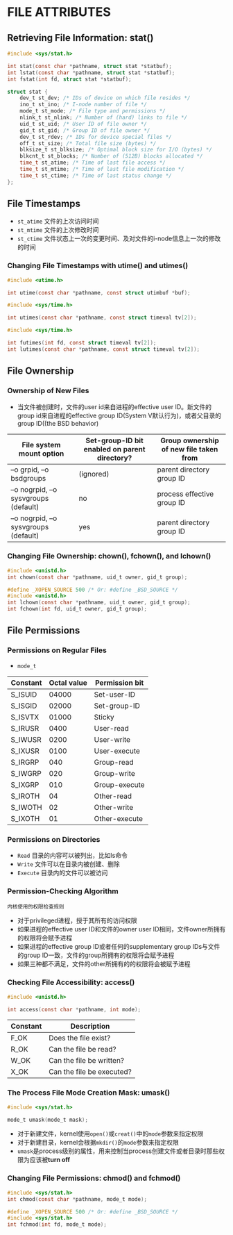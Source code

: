 # FILE ATTRIBUTES

## Retrieving File Information: stat()

```c
#include <sys/stat.h>

int stat(const char *pathname, struct stat *statbuf);
int lstat(const char *pathname, struct stat *statbuf);
int fstat(int fd, struct stat *statbuf);
```

```c
struct stat {
    dev_t st_dev; /* IDs of device on which file resides */
    ino_t st_ino; /* I-node number of file */
    mode_t st_mode; /* File type and permissions */
    nlink_t st_nlink; /* Number of (hard) links to file */
    uid_t st_uid; /* User ID of file owner */
    gid_t st_gid; /* Group ID of file owner */
    dev_t st_rdev; /* IDs for device special files */
    off_t st_size; /* Total file size (bytes) */
    blksize_t st_blksize; /* Optimal block size for I/O (bytes) */
    blkcnt_t st_blocks; /* Number of (512B) blocks allocated */
    time_t st_atime; /* Time of last file access */
    time_t st_mtime; /* Time of last file modification */
    time_t st_ctime; /* Time of last status change */
};
```

## File Timestamps

- `st_atime`  文件的上次访问时间
- `st_mtime`  文件的上次修改时间
- `st_ctime`  文件状态上一次的变更时间、及对文件的i-node信息上一次的修改的时间

### Changing File Timestamps with utime() and utimes()

```c
#include <utime.h>

int utime(const char *pathname, const struct utimbuf *buf);
```

```c
#include <sys/time.h>

int utimes(const char *pathname, const struct timeval tv[2]);
```

```c
#include <sys/time.h>

int futimes(int fd, const struct timeval tv[2]);
int lutimes(const char *pathname, const struct timeval tv[2]);
```

## File Ownership

### Ownership of New Files

- 当文件被创建时，文件的user id来自进程的effective user ID。新文件的group id来自进程的effective group ID(System V默认行为)，或者父目录的group ID((the BSD
  behavior)

| File system mount option            | Set-group-ID bit enabled on parent directory? | Group ownership of new file taken from |
|-------------------------------------|-----------------------------------------------|----------------------------------------|
| –o grpid, –o bsdgroups              | (ignored)                                     | parent directory group ID              |
| –o nogrpid, –o sysvgroups (default) | no                                            | process effective group ID             |
| –o nogrpid, –o sysvgroups (default) | yes                                           | parent directory group ID              |

### Changing File Ownership: chown(), fchown(), and lchown()

```c
#include <unistd.h>
int chown(const char *pathname, uid_t owner, gid_t group);

#define _XOPEN_SOURCE 500 /* Or: #define _BSD_SOURCE */
#include <unistd.h>
int lchown(const char *pathname, uid_t owner, gid_t group);
int fchown(int fd, uid_t owner, gid_t group);
```

## File Permissions

### Permissions on Regular Files

- `mode_t`

| Constant | Octal value | Permission bit |
|----------|-------------|----------------|
| S_ISUID  | 04000       | Set-user-ID    |
| S_ISGID  | 02000       | Set-group-ID   |
| S_ISVTX  | 01000       | Sticky         |
| S_IRUSR  | 0400        | User-read      |
| S_IWUSR  | 0200        | User-write     |
| S_IXUSR  | 0100        | User-execute   |
| S_IRGRP  | 040         | Group-read     |
| S_IWGRP  | 020         | Group-write    |
| S_IXGRP  | 010         | Group-execute  |
| S_IROTH  | 04          | Other-read     |
| S_IWOTH  | 02          | Other-write    |
| S_IXOTH  | 01          | Other-execute  |

### Permissions on Directories

- `Read` 目录的内容可以被列出，比如ls命令
- `Write` 文件可以在目录内被创建、删除
- `Execute` 目录内的文件可以被访问

### Permission-Checking Algorithm

`内核使用的权限检查规则`

- 对于privileged进程，授于其所有的访问权限
- 如果进程的effective user ID和文件的owner user ID相同，文件owner所拥有的权限将会赋予进程
- 如果进程的effective group ID或者任何的supplementary group IDs与文件的group ID一致，文件的group所拥有的权限将会赋予进程
- 如果三种都不满足，文件的other所拥有的的权限将会被赋予进程

### Checking File Accessibility: access()

```c
#include <unistd.h>

int access(const char *pathname, int mode);
```

| Constant | Description |
| --- | --- |
| F_OK | Does the file exist? |
| R_OK | Can the file be read? |
| W_OK | Can the file be written? | 
| X_OK | Can the file be executed? |

### The Process File Mode Creation Mask: umask()

```c
#include <sys/stat.h>

mode_t umask(mode_t mask);
```

- 对于新建文件，kernel使用`open()`或`creat()`中的`mode`参数来指定权限
- 对于新建目录，kernel会根据`mkdir()`的`mode`参数来指定权限
- `umask`是process级别的属性，用来控制当process创建文件或者目录时那些权限为应该被**turn off**

### Changing File Permissions: chmod() and fchmod()

```c
#include <sys/stat.h>
int chmod(const char *pathname, mode_t mode);

#define _XOPEN_SOURCE 500 /* Or: #define _BSD_SOURCE */
#include <sys/stat.h>
int fchmod(int fd, mode_t mode);
```